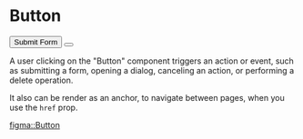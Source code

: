 <script lang="ts" setup>
import Button from '@cypress-design/vue-button'
import { IconActionPlayLarge } from '@cypress-design/vue-icon'
</script>

# Button

<DemoWrapper>
  <div class="flex gap-4 items-center">
    <Button>
      Submit Form
    </Button>
    <Button square>
      <IconActionPlayLarge fill-color="indigo-400" alt="Play"/>
  	</Button>
  </div>
</DemoWrapper>

A user clicking on the "Button" component triggers an action or event, such as submitting a form, opening a dialog, canceling an action, or performing a delete operation.

It also can be render as an anchor, to navigate between pages, when you use the `href` prop.

[figma::Button](https://www.figma.com/file/1WJ3GVQyMV5e7xVxPg3yID/Design-System%2C-v1.x---%40latest?type=design&node-id=852-0&t=31Ux0Tiv1c3LsT2Q-11)
